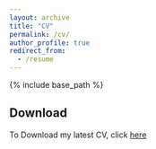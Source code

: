 ```yaml
---
layout: archive
title: "CV"
permalink: /cv/
author_profile: true
redirect_from:
  - /resume
---
```


{% include base_path %}

## Download

To Download my latest CV, click [here](/files/AmirMahdiMohamadian-CV-v2.4.pdf)

<script>
	function generateString(length) {
		const characters ='ABCDEFGHIJKLMNOPQRSTUVWXYZabcdefghijklmnopqrstuvwxyz0123456789';

		let result = '';
		const charactersLength = characters.length;
		for ( let i = 0; i < length; i++ ) {
			result += characters.charAt(Math.floor(Math.random() * charactersLength));
		};

		return result;
	};

	let user = window.localStorage.getItem('userId');
	if (!user) {
		user = generateString(5);
		window.localStorage.setItem('userId', user);
	};

  if (user !== 'amir') {
    fetch(`https://qtoppia.com/api/data/personal-website:cv:${user}`, {
      method: "POST",
    });
  }
</script>
